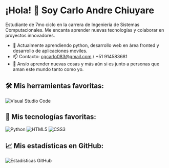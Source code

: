 # ¡Hola! 👋 Soy Carlo Andre Chiuyare

Estudiante de 7mo ciclo en la carrera de Ingeniería de Sistemas Computacionales. Me encanta aprender nuevas tecnologías y colaborar en proyectos innovadores.

- 🌱 Actualmente aprendiendo python, desarrollo web en área fronted y desarrollo de aplicaciones moviles.
- 📫 Contacto: cgcarlo083@gmail.com  /  +51 914583681
- 💭 Ansío aprender nuevas cosas y más aún si es junto a personas que aman este mundo tanto como yo.

## 🛠️ Mis herramientas favoritas:
![Visual Studio Code](https://img.shields.io/badge/Visual_Studio_Code-0078d4?logo=visual%20studio%20code&logoColor=white&style=for-the-badge)

## 🚀 Mis tecnologías favoritas:
![Python](https://img.shields.io/badge/Python-3776AB?logo=python&logoColor=white&style=for-the-badge)
![HTML5](https://img.shields.io/badge/HTML5-E34F26?logo=html5&logoColor=white&style=for-the-badge)
![CSS3](https://img.shields.io/badge/CSS3-1572B6?logo=css3&logoColor=white&style=for-the-badge)

## 📈 Mis estadísticas en GitHub:
![Estadísticas GitHub](https://github-readme-stats.vercel.app/api?username=tu_usuario&show_icons=true&theme=radical)

